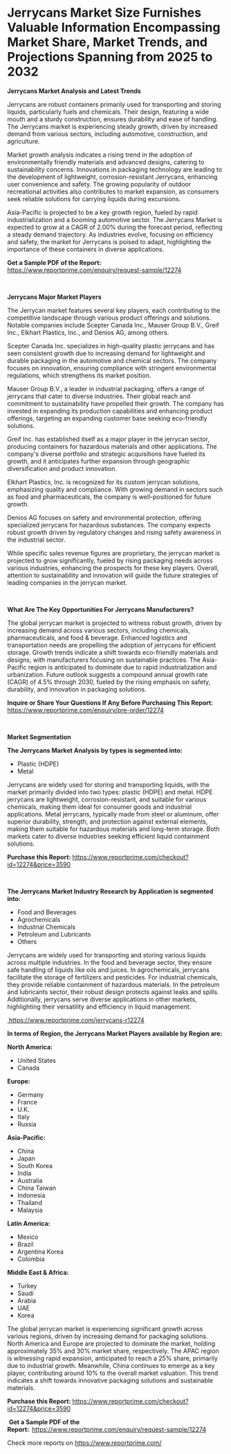 <p><h1>Jerrycans Market Size Furnishes Valuable Information Encompassing Market Share, Market Trends, and Projections Spanning from 2025 to 2032</h1></p><p><strong>Jerrycans Market Analysis and Latest Trends</strong></p>
<p><p>Jerrycans are robust containers primarily used for transporting and storing liquids, particularly fuels and chemicals. Their design, featuring a wide mouth and a sturdy construction, ensures durability and ease of handling. The Jerrycans market is experiencing steady growth, driven by increased demand from various sectors, including automotive, construction, and agriculture.</p><p>Market growth analysis indicates a rising trend in the adoption of environmentally friendly materials and advanced designs, catering to sustainability concerns. Innovations in packaging technology are leading to the development of lightweight, corrosion-resistant Jerrycans, enhancing user convenience and safety. The growing popularity of outdoor recreational activities also contributes to market expansion, as consumers seek reliable solutions for carrying liquids during excursions.</p><p>Asia-Pacific is projected to be a key growth region, fueled by rapid industrialization and a booming automotive sector. The Jerrycans Market is expected to grow at a CAGR of 2.00% during the forecast period, reflecting a steady demand trajectory. As industries evolve, focusing on efficiency and safety, the market for Jerrycans is poised to adapt, highlighting the importance of these containers in diverse applications.</p></p>
<p><strong>Get a Sample PDF of the Report:&nbsp;</strong> <a href="https://www.reportprime.com/enquiry/request-sample/12274?utm_campaign=3515&utm_medium=2&utm_source=Github&utm_content=ia&utm_term=18032025&utm_id=jerrycans">https://www.reportprime.com/enquiry/request-sample/12274</a></p>
<p>&nbsp;</p>
<p><strong>Jerrycans Major Market Players</strong></p>
<p><p>The Jerrycan market features several key players, each contributing to the competitive landscape through various product offerings and solutions. Notable companies include Scepter Canada Inc., Mauser Group B.V., Greif Inc., Elkhart Plastics, Inc., and Denios AG, among others.</p><p>Scepter Canada Inc. specializes in high-quality plastic jerrycans and has seen consistent growth due to increasing demand for lightweight and durable packaging in the automotive and chemical sectors. The company focuses on innovation, ensuring compliance with stringent environmental regulations, which strengthens its market position.</p><p>Mauser Group B.V., a leader in industrial packaging, offers a range of jerrycans that cater to diverse industries. Their global reach and commitment to sustainability have propelled their growth. The company has invested in expanding its production capabilities and enhancing product offerings, targeting an expanding customer base seeking eco-friendly solutions.</p><p>Greif Inc. has established itself as a major player in the jerrycan sector, producing containers for hazardous materials and other applications. The company's diverse portfolio and strategic acquisitions have fueled its growth, and it anticipates further expansion through geographic diversification and product innovation.</p><p>Elkhart Plastics, Inc. is recognized for its custom jerrycan solutions, emphasizing quality and compliance. With growing demand in sectors such as food and pharmaceuticals, the company is well-positioned for future growth.</p><p>Denios AG focuses on safety and environmental protection, offering specialized jerrycans for hazardous substances. The company expects robust growth driven by regulatory changes and rising safety awareness in the industrial sector.</p><p>While specific sales revenue figures are proprietary, the jerrycan market is projected to grow significantly, fueled by rising packaging needs across various industries, enhancing the prospects for these key players. Overall, attention to sustainability and innovation will guide the future strategies of leading companies in the jerrycan market.</p></p>
<p>&nbsp;</p>
<p><strong>What Are The Key Opportunities For Jerrycans Manufacturers?</strong></p>
<p><p>The global jerrycan market is projected to witness robust growth, driven by increasing demand across various sectors, including chemicals, pharmaceuticals, and food & beverage. Enhanced logistics and transportation needs are propelling the adoption of jerrycans for efficient storage. Growth trends indicate a shift towards eco-friendly materials and designs, with manufacturers focusing on sustainable practices. The Asia-Pacific region is anticipated to dominate due to rapid industrialization and urbanization. Future outlook suggests a compound annual growth rate (CAGR) of 4.5% through 2030, fueled by the rising emphasis on safety, durability, and innovation in packaging solutions.</p></p>
<p><strong>Inquire or Share Your Questions If Any Before Purchasing This Report:</strong> <a href="https://www.reportprime.com/enquiry/pre-order/12274?utm_campaign=3515&utm_medium=2&utm_source=Github&utm_content=ia&utm_term=18032025&utm_id=jerrycans">https://www.reportprime.com/enquiry/pre-order/12274</a></p>
<p>&nbsp;</p>
<p><strong>Market Segmentation</strong></p>
<p><strong>The Jerrycans Market Analysis by types is segmented into:</strong></p>
<p><ul><li>Plastic (HDPE)</li><li>Metal</li></ul></p>
<p><p>Jerrycans are widely used for storing and transporting liquids, with the market primarily divided into two types: plastic (HDPE) and metal. HDPE jerrycans are lightweight, corrosion-resistant, and suitable for various chemicals, making them ideal for consumer goods and industrial applications. Metal jerrycans, typically made from steel or aluminum, offer superior durability, strength, and protection against external elements, making them suitable for hazardous materials and long-term storage. Both markets cater to diverse industries seeking efficient liquid containment solutions.</p></p>
<p><strong>Purchase this Report:&nbsp;</strong><a href="https://www.reportprime.com/checkout?id=12274&price=3590&utm_campaign=3515&utm_medium=2&utm_source=Github&utm_content=ia&utm_term=18032025&utm_id=jerrycans">https://www.reportprime.com/checkout?id=12274&price=3590</a></p>
<p>&nbsp;</p>
<p><strong>The Jerrycans Market Industry Research by Application is segmented into:</strong></p>
<p><ul><li>Food and Beverages</li><li>Agrochemicals</li><li>Industrial Chemicals</li><li>Petroleum and Lubricants</li><li>Others</li></ul></p>
<p><p>Jerrycans are widely used for transporting and storing various liquids across multiple industries. In the food and beverage sector, they ensure safe handling of liquids like oils and juices. In agrochemicals, jerrycans facilitate the storage of fertilizers and pesticides. For industrial chemicals, they provide reliable containment of hazardous materials. In the petroleum and lubricants sector, their robust design protects against leaks and spills. Additionally, jerrycans serve diverse applications in other markets, highlighting their versatility and efficiency in liquid management.</p></p>
<p><a href="https://www.reportprime.com/jerrycans-r12274?utm_campaign=3515&utm_medium=2&utm_source=Github&utm_content=ia&utm_term=18032025&utm_id=jerrycans">&nbsp;https://www.reportprime.com/jerrycans-r12274</a></p>
<p><strong>In terms of Region, the Jerrycans Market Players available by Region are:</strong></p>
<p>
    <p> <strong> North America: </strong>
        <ul>
            <li>United States</li>
            <li>Canada</li>
        </ul>
        </p> 
    <p> <strong> Europe: </strong>
        <ul>
            <li>Germany</li>
            <li>France</li>
            <li>U.K.</li>
            <li>Italy</li>
            <li>Russia</li>
        </ul>
        </p> 
    <p> <strong> Asia-Pacific: </strong>
        <ul>
            <li>China</li>
            <li>Japan</li>
            <li>South Korea</li>
            <li>India</li>
            <li>Australia</li>
            <li>China Taiwan</li>
            <li>Indonesia</li>
            <li>Thailand</li>
            <li>Malaysia</li>
        </ul>
        </p> 
    <p> <strong> Latin America: </strong>
        <ul>
            <li>Mexico</li>
            <li>Brazil</li>
            <li>Argentina Korea</li>
            <li>Colombia</li>
        </ul>
        </p> 
    <p> <strong> Middle East & Africa: </strong>
        <ul>
            <li>Turkey</li>
            <li>Saudi</li>
            <li>Arabia</li>
            <li>UAE</li>
            <li>Korea</li>
        </ul>
    </p>
    </p>
<p><p>The global jerrycan market is experiencing significant growth across various regions, driven by increasing demand for packaging solutions. North America and Europe are projected to dominate the market, holding approximately 35% and 30% market share, respectively. The APAC region is witnessing rapid expansion, anticipated to reach a 25% share, primarily due to industrial growth. Meanwhile, China continues to emerge as a key player, contributing around 10% to the overall market valuation. This trend indicates a shift towards innovative packaging solutions and sustainable materials.</p></p>
<p><strong>Purchase this Report: </strong><a href="https://www.reportprime.com/checkout?id=12274&price=3590&utm_campaign=3515&utm_medium=2&utm_source=Github&utm_content=ia&utm_term=18032025&utm_id=jerrycans">https://www.reportprime.com/checkout?id=12274&price=3590</a></p>
<p>&nbsp;<strong>Get a Sample PDF of the Report:&nbsp;&nbsp;</strong><a href="https://www.reportprime.com/enquiry/request-sample/12274?utm_campaign=3515&utm_medium=2&utm_source=Github&utm_content=ia&utm_term=18032025&utm_id=jerrycans">https://www.reportprime.com/enquiry/request-sample/12274</a></p>
<p><strong></strong></p>
<p>Check more reports on <a href="https://www.reportprime.com/?utm_campaign=3515&utm_medium=2&utm_source=Github&utm_content=ia&utm_term=18032025&utm_id=jerrycans">https://www.reportprime.com/</a></p>